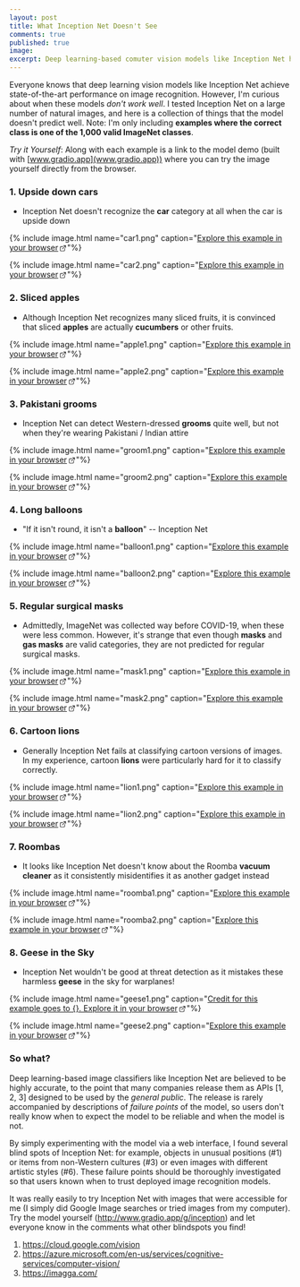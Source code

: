```yaml
---
layout: post
title: What Inception Net Doesn't See
comments: true
published: true
image: 
excerpt: Deep learning-based comuter vision models like Inception Net have achieved state-of-the-art performance on image recognition. However, that doesn't mean that they don't have blindspots and biases. Here's a few of them, along with interactive aplications for you to try it out yourself.
---
```


<style>
a[target="_blank"]::after {
  content: "";
  width: 1em;
  height: 1em;
  margin: 0 0.05em 0 0.1em;
  background: url(data:image/svg+xml;base64,PHN2ZyB4bWxucz0iaHR0cDovL3d3dy53My5vcmcvMjAwMC9zdmciIHZpZXdCb3g9IjAgMCAxNiAxNiIgd2lkdGg9IjE2IiBoZWlnaHQ9IjE2Ij48cGF0aCBkPSJNOSAyTDkgMyAxMi4zIDMgNiA5LjMgNi43IDEwIDEzIDMuNyAxMyA3IDE0IDcgMTQgMlpNNCA0QzIuOSA0IDIgNC45IDIgNkwyIDEyQzIgMTMuMSAyLjkgMTQgNCAxNEwxMCAxNEMxMS4xIDE0IDEyIDEzLjEgMTIgMTJMMTIgNyAxMSA4IDExIDEyQzExIDEyLjYgMTAuNiAxMyAxMCAxM0w0IDEzQzMuNCAxMyAzIDEyLjYgMyAxMkwzIDZDMyA1LjQgMy40IDUgNCA1TDggNSA5IDRaIi8+PC9zdmc+) no-repeat;
  background-size: contain;
  display: inline-block;
  vertical-align: text-bottom;
}
</style>

Everyone knows that deep learning vision models like Inception Net achieve state-of-the-art performance on image recognition. However, I'm curious about when these models *don't work well*. I tested Inception Net on a large number of natural images, and here is a collection of things that the model doesn't predict well. Note: I'm only including **examples where the correct class is one of the 1,000 valid ImageNet classes**.

*Try it Yourself*: Along with each example is a link to the model demo (built with [www.gradio.app](www.gradio.app)) where you can try the image yourself directly from the browser.

### 1. Upside down cars

* Inception Net doesn't recognize the **car** category at all when the car is upside down

{% include image.html name="car1.png" caption="<a href='http://www.gradio.app/g/inception#1' target='_blank'>Explore this example in your browser</a>"%}


{% include image.html name="car2.png" caption="<a href='http://www.gradio.app/g/inception#2' target='_blank'>Explore this example in your browser</a>"%}

### 2. Sliced apples

* Although Inception Net recognizes many sliced fruits, it is convinced that sliced **apples** are actually  **cucumbers** or other fruits.

{% include image.html name="apple1.png" caption="<a href='http://www.gradio.app/g/inception#1' target='_blank'>Explore this example in your browser</a>"%}

{% include image.html name="apple2.png" caption="<a href='http://www.gradio.app/g/inception#1' target='_blank'>Explore this example in your browser</a>"%}

### 3. Pakistani grooms

* Inception Net can detect Western-dressed **grooms** quite well, but not when they're wearing Pakistani / Indian attire

{% include image.html name="groom1.png" caption="<a href='http://www.gradio.app/g/inception#1' target='_blank'>Explore this example in your browser</a>"%}

{% include image.html name="groom2.png" caption="<a href='http://www.gradio.app/g/inception#1' target='_blank'>Explore this example in your browser</a>"%}

### 4. Long balloons

* "If it isn't round, it isn't a **balloon**" -- Inception Net 

{% include image.html name="balloon1.png" caption="<a href='http://www.gradio.app/g/inception#1' target='_blank'>Explore this example in your browser</a>"%}

{% include image.html name="balloon2.png" caption="<a href='http://www.gradio.app/g/inception#1' target='_blank'>Explore this example in your browser</a>"%}

### 5. Regular surgical masks

* Admittedly, ImageNet was collected way before COVID-19, when these were less common. However, it's strange that even though **masks** and **gas masks** are valid categories, they are not predicted for regular surgical masks.

{% include image.html name="mask1.png" caption="<a href='http://www.gradio.app/g/inception#1' target='_blank'>Explore this example in your browser</a>"%}

{% include image.html name="mask2.png" caption="<a href='http://www.gradio.app/g/inception#1' target='_blank'>Explore this example in your browser</a>"%}


### 6. Cartoon lions

* Generally Inception Net fails at classifying cartoon versions of images. In my experience, cartoon **lions** were particularly hard for it to classify correctly.

{% include image.html name="lion1.png" caption="<a href='http://www.gradio.app/g/inception#1' target='_blank'>Explore this example in your browser</a>"%}

{% include image.html name="lion2.png" caption="<a href='http://www.gradio.app/g/inception#1' target='_blank'>Explore this example in your browser</a>"%}

### 7. Roombas

* It looks like Inception Net doesn't know about the Roomba **vacuum cleaner** as it consistently misidentifies it as another gadget instead

{% include image.html name="roomba1.png" caption="<a href='http://www.gradio.app/g/inception#1' target='_blank'>Explore this example in your browser</a>"%}

{% include image.html name="roomba2.png" caption="<a href='http://www.gradio.app/g/inception#1' target='_blank'>Explore this example in your browser</a>"%}


### 8. Geese in the Sky

* Inception Net wouldn't be good at threat detection as it mistakes these harmless **geese** in the sky for warplanes!

{% include image.html name="geese1.png" caption="<a href='http://www.gradio.app/g/inception#1' target='_blank'>Credit for this example goes to {}. Explore it in your browser</a>"%}

{% include image.html name="geese2.png" caption="<a href='http://www.gradio.app/g/inception#1' target='_blank'>Explore this example in your browser</a>"%}

### So what?

Deep learning-based image classifiers like Inception Net are believed to be highly accurate, to the point that many companies release them as APIs [1, 2, 3] designed to be used by the *general public*. The release is rarely accompanied by descriptions of *failure points* of the model, so users don't really know when to expect the model to be reliable and when the model is not. 

By simply experimenting with the model via a web interface, I found several blind spots of Inception Net: for example, objects in unusual positions (#1) or items from non-Western cultures (#3) or even images with different artistic styles (#6). These failure points should be thoroughly investigated so that users known when to trust deployed image recognition models.

It was really easily to try Inception Net with images that were accessible for me (I simply did Google Image searches or tried images from my computer). Try the model yourself (http://www.gradio.app/g/inception) and let everyone know in the comments what other blindspots you find!

1. https://cloud.google.com/vision
2. https://azure.microsoft.com/en-us/services/cognitive-services/computer-vision/
3. https://imagga.com/

